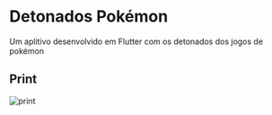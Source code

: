 # Detonados Pokémon

Um aplitivo desenvolvido em Flutter com os detonados dos jogos de pokémon

## Print

![print](https://user-images.githubusercontent.com/17071599/71759529-06f1d580-2e8d-11ea-89f2-a5fdbc8506d2.png)
